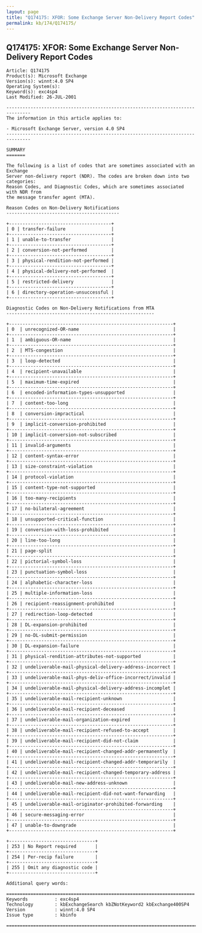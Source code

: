 ```yaml
---
layout: page
title: "Q174175: XFOR: Some Exchange Server Non-Delivery Report Codes"
permalink: kb/174/Q174175/
---
```


## Q174175: XFOR: Some Exchange Server Non-Delivery Report Codes

	Article: Q174175
	Product(s): Microsoft Exchange
	Version(s): winnt:4.0 SP4
	Operating System(s): 
	Keyword(s): exc4sp4
	Last Modified: 26-JUL-2001
	
	-------------------------------------------------------------------------------
	The information in this article applies to:
	
	- Microsoft Exchange Server, version 4.0 SP4 
	-------------------------------------------------------------------------------
	
	SUMMARY
	=======
	
	The following is a list of codes that are sometimes associated with an Exchange
	Server non-delivery report (NDR). The codes are broken down into two categories:
	Reason Codes, and Diagnostic Codes, which are sometimes associated with NDR from
	the message transfer agent (MTA).
	
	Reason Codes on Non-Delivery Notifications
	------------------------------------------
	
	+--------------------------------------+
	| 0 | transfer-failure                 | 
	+--------------------------------------+
	| 1 | unable-to-transfer               | 
	+--------------------------------------+
	| 2 | conversion-not-performed         | 
	+--------------------------------------+
	| 3 | physical-rendition-not-performed | 
	+--------------------------------------+
	| 4 | physical-delivery-not-performed  | 
	+--------------------------------------+
	| 5 | restricted-delivery              | 
	+--------------------------------------+
	| 6 | directory-operation-unsuccessful | 
	+--------------------------------------+
	
	Diagnostic Codes on Non-Delivery Notifications from MTA
	-------------------------------------------------------
	
	+-------------------------------------------------------------+
	| 0  | unrecognized-OR-name                                   | 
	+-------------------------------------------------------------+
	| 1  | ambiguous-OR-name                                      | 
	+-------------------------------------------------------------+
	| 2  | MTS-congestion                                         | 
	+-------------------------------------------------------------+
	| 3  | loop-detected                                          | 
	+-------------------------------------------------------------+
	| 4  | recipient-unavailable                                  | 
	+-------------------------------------------------------------+
	| 5  | maximum-time-expired                                   | 
	+-------------------------------------------------------------+
	| 6  | encoded-information-types-unsupported                  | 
	+-------------------------------------------------------------+
	| 7  | content-too-long                                       | 
	+-------------------------------------------------------------+
	| 8  | conversion-impractical                                 | 
	+-------------------------------------------------------------+
	| 9  | implicit-conversion-prohibited                         | 
	+-------------------------------------------------------------+
	| 10 | implicit-conversion-not-subscribed                     | 
	+-------------------------------------------------------------+
	| 11 | invalid-arguments                                      | 
	+-------------------------------------------------------------+
	| 12 | content-syntax-error                                   | 
	+-------------------------------------------------------------+
	| 13 | size-constraint-violation                              | 
	+-------------------------------------------------------------+
	| 14 | protocol-violation                                     | 
	+-------------------------------------------------------------+
	| 15 | content-type-not-supported                             | 
	+-------------------------------------------------------------+
	| 16 | too-many-recipients                                    | 
	+-------------------------------------------------------------+
	| 17 | no-bilateral-agreement                                 | 
	+-------------------------------------------------------------+
	| 18 | unsupported-critical-function                          | 
	+-------------------------------------------------------------+
	| 19 | conversion-with-loss-prohibited                        | 
	+-------------------------------------------------------------+
	| 20 | line-too-long                                          | 
	+-------------------------------------------------------------+
	| 21 | page-split                                             | 
	+-------------------------------------------------------------+
	| 22 | pictorial-symbol-loss                                  | 
	+-------------------------------------------------------------+
	| 23 | punctuation-symbol-loss                                | 
	+-------------------------------------------------------------+
	| 24 | alphabetic-character-loss                              | 
	+-------------------------------------------------------------+
	| 25 | multiple-information-loss                              | 
	+-------------------------------------------------------------+
	| 26 | recipient-reassignment-prohibited                      | 
	+-------------------------------------------------------------+
	| 27 | redirection-loop-detected                              | 
	+-------------------------------------------------------------+
	| 28 | DL-expansion-prohibited                                | 
	+-------------------------------------------------------------+
	| 29 | no-DL-submit-permission                                | 
	+-------------------------------------------------------------+
	| 30 | DL-expansion-failure                                   | 
	+-------------------------------------------------------------+
	| 31 | physical-rendition-attributes-not-supported            | 
	+-------------------------------------------------------------+
	| 32 | undeliverable-mail-physical-delivery-address-incorrect | 
	+-------------------------------------------------------------+
	| 33 | undeliverable-mail-phys-deliv-office-incorrect/invalid | 
	+-------------------------------------------------------------+
	| 34 | undeliverable-mail-physical-delivery-address-incomplet | 
	+-------------------------------------------------------------+
	| 35 | undeliverable-mail-recipient-unknown                   | 
	+-------------------------------------------------------------+
	| 36 | undeliverable-mail-recipient-deceased                  | 
	+-------------------------------------------------------------+
	| 37 | undeliverable-mail-organization-expired                | 
	+-------------------------------------------------------------+
	| 38 | undeliverable-mail-recipient-refused-to-accept         | 
	+-------------------------------------------------------------+
	| 39 | undeliverable-mail-recipient-did-not-claim             | 
	+-------------------------------------------------------------+
	| 40 | undeliverable-mail-recipient-changed-addr-permanently  | 
	+-------------------------------------------------------------+
	| 41 | undeliverable-mail-recipient-changed-addr-temporarily  | 
	+-------------------------------------------------------------+
	| 42 | undeliverable-mail-recipient-changed-temporary-address | 
	+-------------------------------------------------------------+
	| 43 | undeliverable-mail-new-address-unknown                 | 
	+-------------------------------------------------------------+
	| 44 | undeliverable-mail-recipient-did-not-want-forwarding   | 
	+-------------------------------------------------------------+
	| 45 | undeliverable-mail-originator-prohibited-forwarding    | 
	+-------------------------------------------------------------+
	| 46 | secure-messaging-error                                 | 
	+-------------------------------------------------------------+
	| 47 | unable-to-downgrade                                    | 
	+-------------------------------------------------------------+
	
	+--------------------------------+
	| 253 | No Report required       | 
	+--------------------------------+
	| 254 | Per-recip failure        | 
	+--------------------------------+
	| 255 | Omit any diagnostic code | 
	+--------------------------------+
	
	Additional query words:
	
	======================================================================
	Keywords          : exc4sp4 
	Technology        : kbExchangeSearch kbZNotKeyword2 kbExchange400SP4
	Version           : winnt:4.0 SP4
	Issue type        : kbinfo
	
	=============================================================================
	
